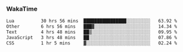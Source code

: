 ### WakaTime

<!--START_SECTION:waka-->

```txt
Lua          30 hrs 56 mins  ████████████████░░░░░░░░░   63.92 %
Other        6 hrs 56 mins   ███▓░░░░░░░░░░░░░░░░░░░░░   14.34 %
Text         4 hrs 48 mins   ██▒░░░░░░░░░░░░░░░░░░░░░░   09.95 %
JavaScript   3 hrs 48 mins   ██░░░░░░░░░░░░░░░░░░░░░░░   07.86 %
CSS          1 hr 5 mins     ▓░░░░░░░░░░░░░░░░░░░░░░░░   02.24 %
```

<!--END_SECTION:waka-->
